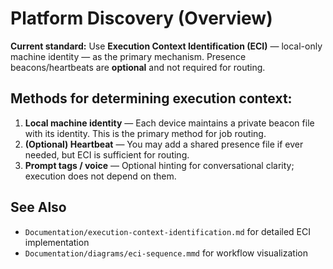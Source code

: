 # Platform Discovery (Overview)

**Current standard:** Use **Execution Context Identification (ECI)** — local-only machine identity — as the primary mechanism. Presence beacons/heartbeats are **optional** and not required for routing.

## Methods for determining execution context:

1) **Local machine identity** — Each device maintains a private beacon file with its identity. This is the primary method for job routing.
2) **(Optional) Heartbeat** — You may add a shared presence file if ever needed, but ECI is sufficient for routing.
3) **Prompt tags / voice** — Optional hinting for conversational clarity; execution does not depend on them.

## See Also
- `Documentation/execution-context-identification.md` for detailed ECI implementation
- `Documentation/diagrams/eci-sequence.mmd` for workflow visualization
